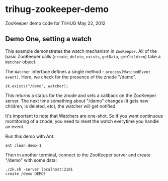 # trihug-zookeeper-demo

ZooKeeper demo code for TriHUG May 22, 2012

## Demo One, setting a watch

This example demonstrates the watch mechanism in `ZooKeeper`. All of the basic
ZooKeeper calls (`create`, `delete`, `exists`, `getData`, `getChildren`) take a
`Watcher` object. 

The `Watcher` interface defines a single method - `process(WatchedEvent event)`.
Here, we check for the presence of the znode "/demo".

    zk.exists("/demo", watcher);

This returns a status for the znode and sets a callback on the ZooKeeper server.
The next time something about "/demo" changes (it gets new children, is deleted,
etc), the watcher will get notified.

It's important to note that Watchers are one-shot. So if you want continuous
montitoring of a znode, you need to reset the watch everytime you handle an
event.

Run this demo with Ant:

    ant clean demo-1

Then in another terminal, connect to the ZooKeeper server and create "/demo"
with some data:

    ./zk.sh -server localhost:2181
    create /demo DEMO!

